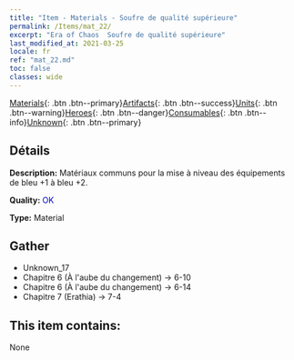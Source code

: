 ```yaml
---
title: "Item - Materials - Soufre de qualité supérieure"
permalink: /Items/mat_22/
excerpt: "Era of Chaos  Soufre de qualité supérieure"
last_modified_at: 2021-03-25
locale: fr
ref: "mat_22.md"
toc: false
classes: wide
---
```

 [Materials](/fr/Items/){: .btn .btn--primary}[Artifacts](/fr/Items/Artifacts/){: .btn .btn--success}[Units](/fr/Items/Units/){: .btn .btn--warning}[Heroes](/fr/Items/Heroes/){: .btn .btn--danger}[Consumables](/fr/Items/Consumables/){: .btn .btn--info}[Unknown](/fr/Items/Unknown/){: .btn .btn--primary}

## Détails
 **Description:** Matériaux communs pour la mise à niveau des équipements de bleu +1 à bleu +2.

 **Quality:** <span style="color: #0000CD">OK</span>

 **Type:** Material

## Gather

*    Unknown_17 
*    Chapitre 6 (À l'aube du changement) -> 6-10 
*    Chapitre 6 (À l'aube du changement) -> 6-14 
*    Chapitre 7 (Erathia) -> 7-4 

## This item contains:

  None

